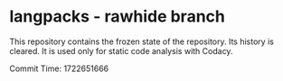# langpacks - rawhide branch

This repository contains the frozen state of the repository.
Its history is cleared. It is used only for static code
analysis with Codacy.

Commit Time: 1722651666